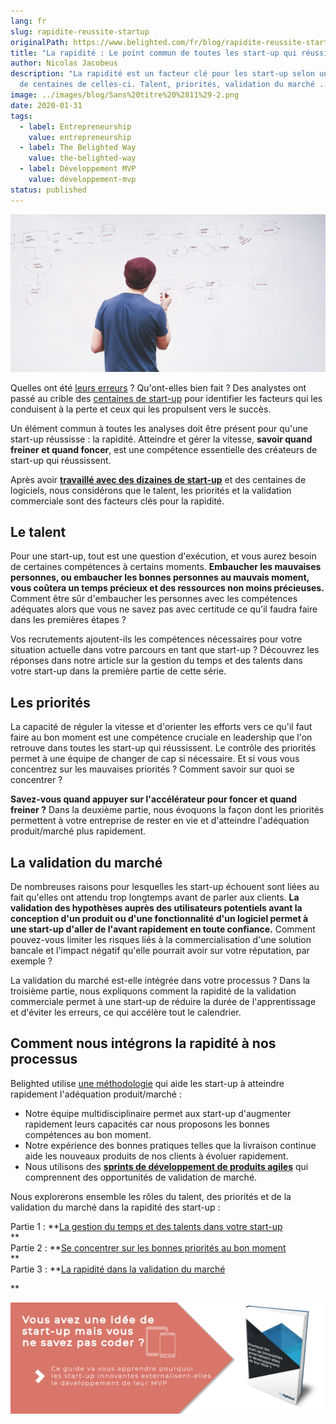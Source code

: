 ```yaml
---
lang: fr
slug: rapidite-reussite-startup
originalPath: https://www.belighted.com/fr/blog/rapidite-reussite-startup
title: "La rapidité : Le point commun de toutes les start-up qui réussissent"
author: Nicolas Jacobeus
description: "La rapidité est un facteur clé pour les start-up selon une analyse
  de centaines de celles-ci. Talent, priorités, validation du marché ... "
image: ../images/blog/Sans%20titre%20%2811%29-2.png
date: 2020-01-31
tags:
  - label: Entrepreneurship
    value: entrepreneurship
  - label: The Belighted Way
    value: the-belighted-way
  - label: Développement MVP
    value: développement-mvp
status: published
---
```

![reussite-startup-rapidite](/content/images/legacy/DOCS2wtRDDeitGGWAsby6.png)

Quelles ont été [leurs erreurs](https://www.cbinsights.com/research/startup-failure-reasons-top/) ? Qu'ont-elles bien fait ? Des analystes ont passé au crible des [centaines de start-up](https://www.getautopsy.com/) pour identifier les facteurs qui les conduisent à la perte et ceux qui les propulsent vers le succès. 

Un élément commun à toutes les analyses doit être présent pour qu'une start-up réussisse : la rapidité. Atteindre et gérer la vitesse, **savoir quand freiner et quand foncer**, est une compétence essentielle des créateurs de start-up qui réussissent.

Après avoir **[travaillé avec des dizaines de start-up](/fr/a-propos)** et des centaines de logiciels, nous considérons que le talent, les priorités et la validation commerciale sont des facteurs clés pour la rapidité.

**Le talent**
-------------

Pour une start-up, tout est une question d'exécution, et vous aurez besoin de certaines compétences à certains moments. **Embaucher les mauvaises personnes, ou embaucher les bonnes personnes au mauvais moment, vous coûtera un temps précieux et des ressources non moins précieuses.** Comment être sûr d'embaucher les personnes avec les compétences adéquates alors que vous ne savez pas avec certitude ce qu'il faudra faire dans les premières étapes ?

Vos recrutements ajoutent-ils les compétences nécessaires pour votre situation actuelle dans votre parcours en tant que start-up ? Découvrez les réponses dans notre article sur la gestion du temps et des talents dans votre start-up dans la première partie de cette série.

**Les priorités**
-----------------

La capacité de réguler la vitesse et d'orienter les efforts vers ce qu'il faut faire au bon moment est une compétence cruciale en leadership que l'on retrouve dans toutes les start-up qui réussissent. Le contrôle des priorités permet à une équipe de changer de cap si nécessaire. Et si vous vous concentrez sur les mauvaises priorités ? Comment savoir sur quoi se concentrer ?

**Savez-vous quand appuyer sur l'accélérateur pour foncer et quand freiner ?** Dans la deuxième partie, nous évoquons la façon dont les priorités permettent à votre entreprise de rester en vie et d'atteindre l'adéquation produit/marché plus rapidement.

**La validation du marché**
---------------------------

De nombreuses raisons pour lesquelles les start-up échouent sont liées au fait qu'elles ont attendu trop longtemps avant de parler aux clients. **La validation des hypothèses auprès des utilisateurs potentiels avant la conception d'un produit ou d'une fonctionnalité d'un logiciel permet à une start-up d'aller de l'avant rapidement en toute confiance.** Comment pouvez-vous limiter les risques liés à la commercialisation d'une solution bancale et l'impact négatif qu'elle pourrait avoir sur votre réputation, par exemple ? 

La validation du marché est-elle intégrée dans votre processus ? Dans la troisième partie, nous expliquons comment la rapidité de la validation commerciale permet à une start-up de réduire la durée de l'apprentissage et d'éviter les erreurs, ce qui accélère tout le calendrier.

**Comment nous intégrons la rapidité à nos processus**
------------------------------------------------------

Belighted utilise [une méthodologie](/fr/blog/developpement-produits-saas) qui aide les start-up à atteindre rapidement l'adéquation produit/marché : 

*   Notre équipe multidisciplinaire permet aux start-up d'augmenter rapidement leurs capacités car nous proposons les bonnes compétences au bon moment.
*   Notre expérience des bonnes pratiques telles que la livraison continue aide les nouveaux produits de nos clients à évoluer rapidement.
*   Nous utilisons des **[sprints de développement de produits agiles](/fr/clients/listminut)** qui comprennent des opportunités de validation de marché.

Nous explorerons ensemble les rôles du talent, des priorités et de la validation du marché dans la rapidité des start-up :

Partie 1 : **[La gestion du temps et des talents dans votre start-up](/fr/blog/rapidite-temps-talents-start-up)  
**  
Partie 2 : **[Se concentrer sur les bonnes priorités au bon moment](/fr/blog/rapidité-priorités-start-up)  
**  
Partie 3 : **[La rapidité dans la validation du marché](/fr/blog/validation-marche-start-up)  
  
**  

[![Nouveau call-to-action](/content/images/legacy/aT-qcraOXB4F5eu_1iBV7.png)](https://cta-redirect.hubspot.com/cta/redirect/1684659/4b0783da-e328-4356-8375-9e4da3107f31)